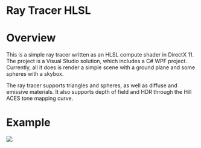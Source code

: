 # Ray Tracer HLSL

# Overview

This is a simple ray tracer written as an HLSL compute shader in DirectX 11. The project is a Visual Studio solution, which includes a C# WPF project.
Currently, all it does is render a simple scene with a ground plane and some spheres with a skybox.

The ray tracer supports triangles and spheres, as well as diffuse and emissive materials.
It also supports depth of field and HDR through the Hill ACES tone mapping curve.

# Example

![](https://user-images.githubusercontent.com/69087617/229324023-7cdbe599-c6ac-4beb-b191-cb16cee16e07.png)
